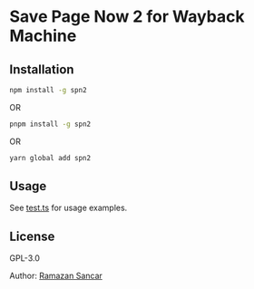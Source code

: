 # Save Page Now 2 for Wayback Machine

## Installation

```bash
npm install -g spn2
```

OR

```bash
pnpm install -g spn2
```

OR

```bash
yarn global add spn2
```

## Usage

See [test.ts](https://github.com/ramazansancar/spn2/blob/master/test.ts) for usage examples.

## License

GPL-3.0

Author: [Ramazan Sancar](https://github.com/ramazansancar/spn2)

